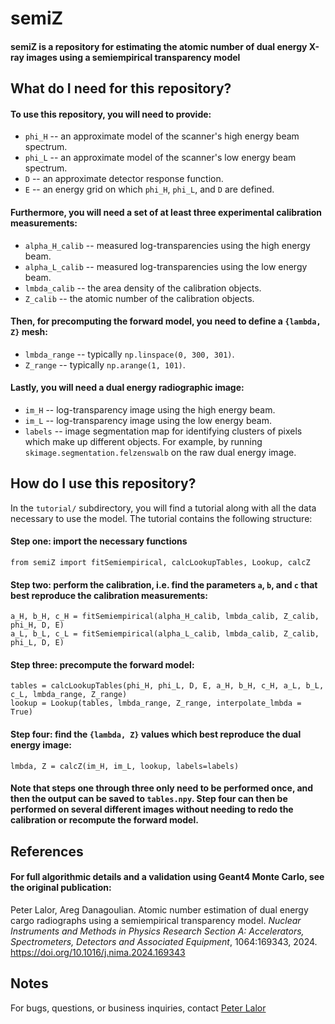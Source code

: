 # semiZ 

#### semiZ is a repository for estimating the atomic number of dual energy X-ray images using a semiempirical transparency model

## What do I need for this repository?

#### To use this repository, you will need to provide:
* `phi_H` -- an approximate model of the scanner's high energy beam spectrum.
* `phi_L` -- an approximate model of the scanner's low energy beam spectrum.
* `D` -- an approximate detector response function.
* `E` -- an energy grid on which `phi_H`, `phi_L`, and `D` are defined.

#### Furthermore, you will need a set of at least three experimental calibration measurements:
* `alpha_H_calib` -- measured log-transparencies using the high energy beam.
* `alpha_L_calib` -- measured log-transparencies using the low energy beam.
* `lmbda_calib` -- the area density of the calibration objects.
* `Z_calib` -- the atomic number of the calibration objects.

#### Then, for precomputing the forward model, you need to define a `{lambda, Z}` mesh:
* `lmbda_range` -- typically `np.linspace(0, 300, 301)`.
* `Z_range` -- typically `np.arange(1, 101)`.

#### Lastly, you will need a dual energy radiographic image:
* `im_H` -- log-transparency image using the high energy beam.
* `im_L` -- log-transparency image using the low energy beam.
* `labels` -- image segmentation map for identifying clusters of pixels which make up different objects. For example, by running `skimage.segmentation.felzenswalb` on the raw dual energy image.

## How do I use this repository?

In the `tutorial/` subdirectory, you will find a tutorial along with all the data necessary to use the model. The tutorial contains the following structure:

#### Step one: import the necessary functions

```python:
from semiZ import fitSemiempirical, calcLookupTables, Lookup, calcZ
```

#### Step two: perform the calibration, i.e. find the parameters `a`, `b`, and `c` that best reproduce the calibration measurements:

```python:
a_H, b_H, c_H = fitSemiempirical(alpha_H_calib, lmbda_calib, Z_calib, phi_H, D, E)
a_L, b_L, c_L = fitSemiempirical(alpha_L_calib, lmbda_calib, Z_calib, phi_L, D, E)
```

#### Step three: precompute the forward model:

```python:
tables = calcLookupTables(phi_H, phi_L, D, E, a_H, b_H, c_H, a_L, b_L, c_L, lmbda_range, Z_range)
lookup = Lookup(tables, lmbda_range, Z_range, interpolate_lmbda = True)
```

#### Step four: find the `{lambda, Z}` values which best reproduce the dual energy image:

```python:
lmbda, Z = calcZ(im_H, im_L, lookup, labels=labels)
```

#### Note that steps one through three only need to be performed once, and then the output can be saved to `tables.npy`. Step four can then be performed on several different images without needing to redo the calibration or recompute the forward model.

## References

#### For full algorithmic details and a validation using Geant4 Monte Carlo, see the original publication:

Peter Lalor, Areg Danagoulian. Atomic number estimation of dual energy cargo radiographs using a semiempirical transparency model. *Nuclear Instruments and Methods in Physics Research Section A: Accelerators, Spectrometers, Detectors and Associated Equipment*, 1064:169343, 2024. https://doi.org/10.1016/j.nima.2024.169343

## Notes

For bugs, questions, or business inquiries, contact [Peter Lalor](mailto:plalor@mit.edu?subject=[GitHub]%20semiZ)
